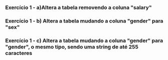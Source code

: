 ### Exercício 1 - a)Altera a tabela removendo a coluna "salary"

### Exercício 1 - b) Altera a tabela mudando a coluna "gender" para "sex"

### Exercício 1 - c) Altera a tabela mudando a coluna "gender" para "gender", o mesmo tipo, sendo uma string de até 255 caracteres
